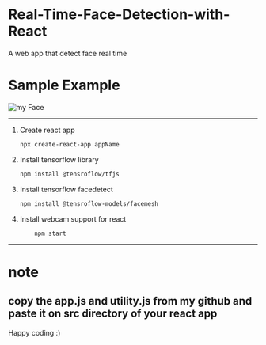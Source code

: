 # Real-Time-Face-Detection-with-React
A web app that detect face real time


# Sample Example

![my Face](https://github.com/32-Adarsha/Real-Time-Face-Detection-with-React/blob/main/facedetect.gif)


----------------------
1. Create react app


    ```sh
    npx create-react-app appName
    ```
2. Install tensorflow library
    ```sh
    npm install @tensroflow/tfjs
    ```
3. Install tensorflow facedetect
   ```sh
   npm install @tensroflow-models/facemesh
   ```
4. Install webcam support for react
    ``` npm install react-webcam
        npm start
    ```
 ---------------
 # note
 copy the app.js and utility.js from my github and paste it on src directory of your react app
 -----------
 Happy coding :)
